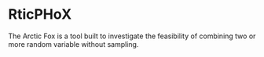 RticPHoX
========

The Arctic Fox is a tool built to investigate the feasibility of combining two or more random variable without sampling.
